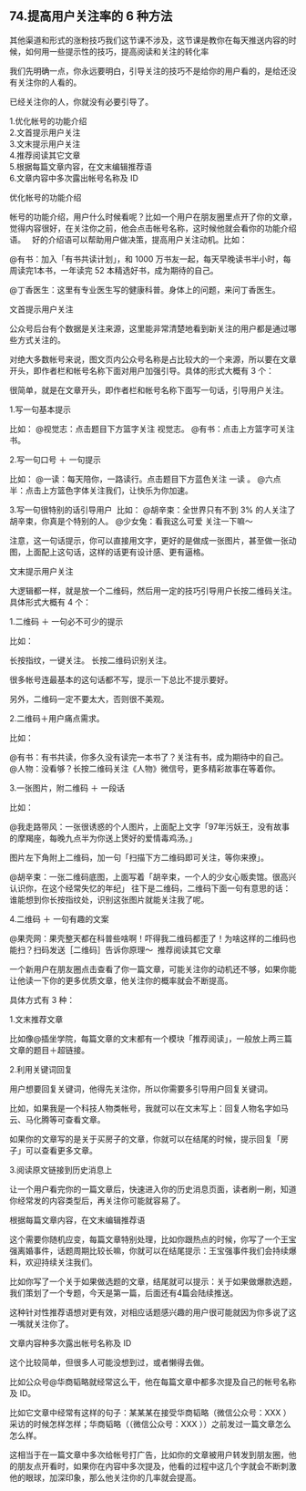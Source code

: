 ## 74.提高用户关注率的 6 种方法
其他渠道和形式的涨粉技巧我们这节课不涉及，这节课是教你在每天推送内容的时候，如何用一些提示性的技巧，提高阅读和关注的转化率


我们先明确一点，你永远要明白，引导关注的技巧不是给你的用户看的，是给还没有关注你的人看的。 


已经关注你的人，你就没有必要引导了。


1.优化帐号的功能介绍  
2.文首提示用户关注  
3.文末提示用户关注  
4.推荐阅读其它文章  
5.根据每篇文章内容，在文末编辑推荐语  
6.文章内容中多次露出帐号名称及 ID 


优化帐号的功能介绍


帐号的功能介绍，用户什么时候看呢？比如一个用户在朋友圈里点开了你的文章，觉得内容很好，在关注你之前，他会点击帐号名称，这时候他就会看你的功能介绍语。
 
好的介绍语可以帮助用户做决策，提高用户关注动机。比如：


@有书：加入「有书共读计划」，和 1000 万书友一起，每天早晚读书半小时，每周读完1本书，一年读完 52 本精选好书，成为期待的自己。


@丁香医生：这里有专业医生写的健康科普。身体上的问题，来问丁香医生。


文首提示用户关注


公众号后台有个数据是关注来源，这里能非常清楚地看到新关注的用户都是通过哪些方式关注的。


对绝大多数帐号来说，图文页内公众号名称是占比较大的一个来源，所以要在文章开头，即作者栏和帐号名称下面对用户加强引导。具体的形式大概有 3 个：


很简单，就是在文章开头，即作者栏和帐号名称下面写一句话，引导用户关注。


1.写一句基本提示


比如：
@视觉志：点击题目下方篮字关注 视觉志。
@有书：点击上方篮字可关注书。


2.写一句口号 ＋ 一句提示


比如：
@一读：每天陪你，一路读行。点击题目下方蓝色关注 一读 。
@六点半：点击上方篮色字体关注我们，让快乐为你加速。


3.写一句很特别的话引导用户 
比如：
@胡辛束：全世界只有不到 3% 的人关注了胡辛束，你真是个特别的人。
@少女兔：看我这么可爱 关注一下嘛～


注意，这一句话提示，你可以直接用文字，更好的是做成一张图片，甚至做一张动图，上面配上这句话，这样的话更有设计感、更有逼格。


文末提示用户关注


大逻辑都一样，就是放一个二维码，然后用一定的技巧引导用户长按二维码关注。具体形式大概有 4 个：


1.二维码 ＋ 一句必不可少的提示 


比如：


长按指纹，一键关注。
长按二维码识别关注。


很多帐号连最基本的这句话都不写，提示一下总比不提示要好。


另外，二维码一定不要太大，否则很不美观。


2.二维码＋用户痛点需求。


比如：


@有书：有书共读，你多久没有读完一本书了？关注有书，成为期待中的自己。
@人物：没看够？长按二维码关注《人物》微信号，更多精彩故事在等着你。


3.一张图片，附二维码 ＋ 一段话


比如：


@我走路带风：一张很诱惑的个人图片，上面配上文字「97年污妖王，没有故事的摩羯座，每晚九点半为你送上煲好的爱情毒鸡汤。」 


图片左下角附上二维码，加一句「扫描下方二维码即可关注，等你来撩」。


@胡辛束：一张二维码底图，上面写着「胡辛束，一个人的少女心贩卖馆。很高兴认识你，在这个经常失忆的年纪」 往下是二维码，二维码下面一句有意思的话：谁能想到你长按指纹处，识别这张图片就能关注我了呢。


4.二维码 ＋ 一句有趣的文案


@果壳网：果壳整天都在科普些啥啊！吓得我二维码都歪了！为啥这样的二维码也能扫？扫码发送［二维码］告诉你原理～ 
推荐阅读其它文章


一个新用户在朋友圈点击查看了你一篇文章，可能关注你的动机还不够，如果你能让他读一下你的更多优质文章，他关注你的概率就会不断提高。


具体方式有 3 种：


1.文末推荐文章


比如像@插坐学院，每篇文章的文末都有一个模块「推荐阅读」，一般放上两三篇文章的题目＋超链接。 


2.利用关键词回复


用户想要回复关键词，他得先关注你，所以你需要多引导用户回复关键词。


比如，如果我是一个科技人物类帐号，我就可以在文末写上：回复人物名字如马云、马化腾等可查看文章。


如果你的文章写的是关于买房子的文章，你就可以在结尾的时候，提示回复「房子」可以查看更多文章。


3.阅读原文链接到历史消息上


让一个用户看完你的一篇文章后，快速进入你的历史消息页面，读者刷一刷，知道你经常发的内容类型后，再关注你可能就容易了。


根据每篇文章内容，在文末编辑推荐语


这个需要你随机应变，每篇文章特别处理，比如你跟热点的时候，你写了一个王宝强离婚事件，话题周期比较长嘛，你就可以在结尾提示：王宝强事件我们会持续爆料，欢迎持续关注我们。


比如你写了一个关于如果做选题的文章，结尾就可以提示：关于如果做爆款选题，我们策划了一个专题，今天是第一篇，后面还有4篇会陆续推送。


这种针对性推荐语想对更有效，对相应话题感兴趣的用户很可能就因为你多说了这一嘴就关注你了。


文章内容种多次露出帐号名称及 ID 


这个比较简单，但很多人可能没想到过，或者懒得去做。 


比如公众号@华商韬略就经常这么干，他在每篇文章中都多次提及自己的帐号名称及 ID。


比如它文章中经常有这样的句子：某某某在接受华商韬略（微信公众号：XXX ）采访的时候怎样怎样；华商韬略（（微信公众号：XXX ））之前发过一篇文章怎么怎么样。


这相当于在一篇文章中多次给帐号打广告，比如你的文章被用户转发到朋友圈，他的朋友点开看时，如果你在内容中多次提及，他看的过程中这几个字就会不断刺激他的眼球，加深印象，那么他关注你的几率就会提高。

